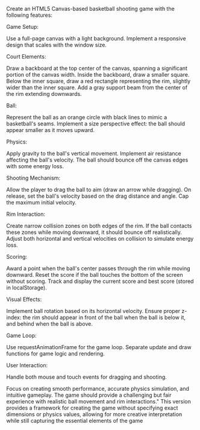 Create an HTML5 Canvas-based basketball shooting game with the following features:

Game Setup:

Use a full-page canvas with a light background.
Implement a responsive design that scales with the window size.


Court Elements:

Draw a backboard at the top center of the canvas, spanning a significant portion of the canvas width.
Inside the backboard, draw a smaller square.
Below the inner square, draw a red rectangle representing the rim, slightly wider than the inner square.
Add a gray support beam from the center of the rim extending downwards.


Ball:

Represent the ball as an orange circle with black lines to mimic a basketball's seams.
Implement a size perspective effect: the ball should appear smaller as it moves upward.


Physics:

Apply gravity to the ball's vertical movement.
Implement air resistance affecting the ball's velocity.
The ball should bounce off the canvas edges with some energy loss.


Shooting Mechanism:

Allow the player to drag the ball to aim (draw an arrow while dragging).
On release, set the ball's velocity based on the drag distance and angle.
Cap the maximum initial velocity.


Rim Interaction:

Create narrow collision zones on both edges of the rim.
If the ball contacts these zones while moving downward, it should bounce off realistically.
Adjust both horizontal and vertical velocities on collision to simulate energy loss.


Scoring:

Award a point when the ball's center passes through the rim while moving downward.
Reset the score if the ball touches the bottom of the screen without scoring.
Track and display the current score and best score (stored in localStorage).


Visual Effects:

Implement ball rotation based on its horizontal velocity.
Ensure proper z-index: the rim should appear in front of the ball when the ball is below it, and behind when the ball is above.


Game Loop:

Use requestAnimationFrame for the game loop.
Separate update and draw functions for game logic and rendering.


User Interaction:

Handle both mouse and touch events for dragging and shooting.



Focus on creating smooth performance, accurate physics simulation, and intuitive gameplay. The game should provide a challenging but fair experience with realistic ball movement and rim interactions."
This version provides a framework for creating the game without specifying exact dimensions or physics values, allowing for more creative interpretation while still capturing the essential elements of the game